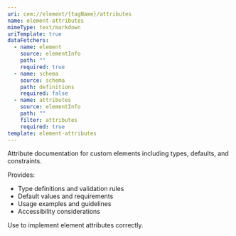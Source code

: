 ```yaml
---
uri: cem://element/{tagName}/attributes
name: element-attributes
mimeType: text/markdown
uriTemplate: true
dataFetchers:
  - name: element
    source: elementInfo
    path: ""
    required: true
  - name: schema
    source: schema
    path: definitions
    required: false
  - name: attributes
    source: elementInfo
    path: ""
    filter: attributes
    required: true
template: element-attributes
---
```


Attribute documentation for custom elements including types, defaults, and constraints.

Provides:
- Type definitions and validation rules
- Default values and requirements
- Usage examples and guidelines
- Accessibility considerations

Use to implement element attributes correctly.
